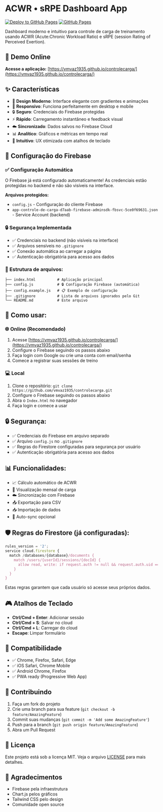 # ACWR • sRPE Dashboard App

[![Deploy to GitHub Pages](https://github.com/vmvaz1935/controlecarga/actions/workflows/deploy.yml/badge.svg)](https://github.com/vmvaz1935/controlecarga/actions/workflows/deploy.yml)
[![GitHub Pages](https://img.shields.io/badge/GitHub%20Pages-Live-blue?style=flat&logo=github)](https://vmvaz1935.github.io/controlecarga/)

Dashboard moderno e intuitivo para controle de carga de treinamento usando ACWR (Acute:Chronic Workload Ratio) e sRPE (session Rating of Perceived Exertion).

## 🚀 Demo Online

**Acesse a aplicação:** [https://vmvaz1935.github.io/controlecarga/](https://vmvaz1935.github.io/controlecarga/)

## ✨ Características

- 🎨 **Design Moderno**: Interface elegante com gradientes e animações
- 📱 **Responsivo**: Funciona perfeitamente em desktop e mobile
- 🔒 **Seguro**: Credenciais do Firebase protegidas
- ⚡ **Rápido**: Carregamento instantâneo e feedback visual
- ☁️ **Sincronizado**: Dados salvos no Firebase Cloud
- 📊 **Analítico**: Gráficos e métricas em tempo real
- 🎯 **Intuitivo**: UX otimizada com atalhos de teclado

## 🔐 Configuração do Firebase

### ✅ Configuração Automática

O Firebase já está configurado automaticamente! As credenciais estão protegidas no backend e não são visíveis na interface.

**Arquivos protegidos:**
- `config.js` - Configuração do cliente Firebase
- `app-controle-de-carga-d7aab-firebase-adminsdk-fbsvc-5ce0f69631.json` - Service Account (backend)

### 🔒 Segurança Implementada

- ✅ Credenciais no backend (não visíveis na interface)
- ✅ Arquivos sensíveis no `.gitignore`
- ✅ Conexão automática ao carregar a página
- ✅ Autenticação obrigatória para acesso aos dados

### 📁 Estrutura de arquivos:

```
├── index.html          # Aplicação principal
├── config.js           # 🔒 Configuração Firebase (automática)
├── config.example.js   # 📋 Exemplo de configuração
├── .gitignore          # Lista de arquivos ignorados pelo Git
└── README.md           # Este arquivo
```

## 🚀 Como usar:

### 🌐 **Online (Recomendado)**
1. Acesse [https://vmvaz1935.github.io/controlecarga/](https://vmvaz1935.github.io/controlecarga/)
2. Configure o Firebase seguindo os passos abaixo
3. Faça login com Google ou crie uma conta com email/senha
4. Comece a registrar suas sessões de treino

### 💻 **Local**
1. Clone o repositório: `git clone https://github.com/vmvaz1935/controlecarga.git`
2. Configure o Firebase seguindo os passos abaixo
3. Abra o `Index.html` no navegador
4. Faça login e comece a usar

## 🔒 Segurança:

- ✅ Credenciais do Firebase em arquivo separado
- ✅ Arquivo `config.js` no `.gitignore`
- ✅ Regras do Firestore configuradas para segurança por usuário
- ✅ Autenticação obrigatória para acesso aos dados

## 📊 Funcionalidades:

- 📈 Cálculo automático de ACWR
- 📅 Visualização mensal de carga
- ☁️ Sincronização com Firebase
- 📤 Exportação para CSV
- 📥 Importação de dados
- 🔄 Auto-sync opcional

## 🛡️ Regras do Firestore (já configuradas):

```javascript
rules_version = '2';
service cloud.firestore {
  match /databases/{database}/documents {
    match /users/{userId}/sessions/{docId} {
      allow read, write: if request.auth != null && request.auth.uid == userId;
    }
  }
}
```

Estas regras garantem que cada usuário só acesse seus próprios dados.

## 🎮 Atalhos de Teclado

- **Ctrl/Cmd + Enter**: Adicionar sessão
- **Ctrl/Cmd + S**: Salvar no cloud
- **Ctrl/Cmd + L**: Carregar do cloud
- **Escape**: Limpar formulário

## 📱 Compatibilidade

- ✅ Chrome, Firefox, Safari, Edge
- ✅ iOS Safari, Chrome Mobile
- ✅ Android Chrome, Firefox
- ✅ PWA ready (Progressive Web App)

## 🤝 Contribuindo

1. Faça um fork do projeto
2. Crie uma branch para sua feature (`git checkout -b feature/AmazingFeature`)
3. Commit suas mudanças (`git commit -m 'Add some AmazingFeature'`)
4. Push para a branch (`git push origin feature/AmazingFeature`)
5. Abra um Pull Request

## 📄 Licença

Este projeto está sob a licença MIT. Veja o arquivo [LICENSE](LICENSE) para mais detalhes.

## 🙏 Agradecimentos

- Firebase pela infraestrutura
- Chart.js pelos gráficos
- Tailwind CSS pelo design
- Comunidade open source
